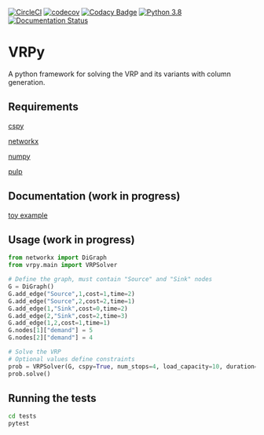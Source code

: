 [![CircleCI](https://circleci.com/gh/Kuifje02/vrpy.svg?style=svg)](https://circleci.com/gh/Kuifje02/vrpy)
[![codecov](https://codecov.io/gh/Kuifje02/vrpy/branch/master/graph/badge.svg)](https://codecov.io/gh/Kuifje02/vrpy)
[![Codacy Badge](https://api.codacy.com/project/badge/Grade/6f27b9ccd1c2446aa1dba15e701aa9b0)](https://app.codacy.com/manual/Kuifje02/vrpy?utm_source=github.com&utm_medium=referral&utm_content=Kuifje02/vrpy&utm_campaign=Badge_Grade_Dashboard)
[![Python 3.8](https://img.shields.io/badge/python-3.8-blue.svg)](https://www.python.org/downloads/release/python-360/)
[![Documentation Status](https://readthedocs.org/projects/vrpy/badge/?version=latest)](https://vrpy.readthedocs.io/en/latest/?badge=latest)

# VRPy
A python framework for solving the VRP and its variants with column generation.

## Requirements

[cspy](https://pypi.org/project/cspy/)

[networkx](https://pypi.org/project/networkx/)

[numpy](https://pypi.org/project/numpy/)

[pulp](https://pypi.org/project/PuLP/)

<!--[ortools](https://developers.google.com/optimization/install/python)-->

## Documentation (work in progress)

[toy example](https://fr.overleaf.com/read/zmqqdbgtmmnv
)

## Usage (work in progress)

```python
from networkx import DiGraph
from vrpy.main import VRPSolver

# Define the graph, must contain "Source" and "Sink" nodes
G = DiGraph()
G.add_edge("Source",1,cost=1,time=2)
G.add_edge("Source",2,cost=2,time=1)
G.add_edge(1,"Sink",cost=0,time=2)
G.add_edge(2,"Sink",cost=2,time=3)
G.add_edge(1,2,cost=1,time=1)
G.nodes[1]["demand"] = 5
G.nodes[2]["demand"] = 4

# Solve the VRP
# Optional values define constraints
prob = VRPSolver(G, cspy=True, num_stops=4, load_capacity=10, duration=4)
prob.solve()
```

## Running the tests

```sh
cd tests
pytest
```